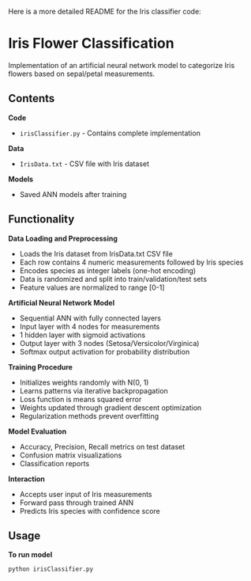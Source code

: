    Here is a more detailed README for the Iris classifier code:

# Iris Flower Classification

Implementation of an artificial neural network model to categorize Iris flowers based on sepal/petal measurements.  

## Contents

**Code**
- `irisClassifier.py` - Contains complete implementation  

**Data**
- `IrisData.txt` - CSV file with Iris dataset 

**Models** 
- Saved ANN models after training

## Functionality

**Data Loading and Preprocessing**

- Loads the Iris dataset from IrisData.txt CSV file
- Each row contains 4 numeric measurements followed by Iris species 
- Encodes species as integer labels (one-hot encoding)
- Data is randomized and split into train/validation/test sets
- Feature values are normalized to range [0-1] 

**Artificial Neural Network Model**

- Sequential ANN with fully connected layers 
- Input layer with 4 nodes for measurements
- 1 hidden layer with sigmoid activations
- Output layer with 3 nodes (Setosa/Versicolor/Virginica)  
- Softmax output activation for probability distribution  

**Training Procedure**

- Initializes weights randomly with N(0, 1)
- Learns patterns via iterative backpropagation 
- Loss function is means squared error  
- Weights updated through gradient descent optimization
- Regularization methods prevent overfitting  

**Model Evaluation** 

- Accuracy, Precision, Recall metrics on test dataset
- Confusion matrix visualizations
- Classification reports  

**Interaction**

- Accepts user input of Iris measurements
- Forward pass through trained ANN
- Predicts Iris species with confidence score

## Usage

**To run model**
```
python irisClassifier.py 
```
